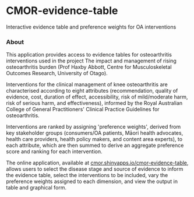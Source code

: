 # CMOR-evidence-table
Interactive evidence table and preference weights for OA interventions

### About
This application provides access to evidence tables for osteoarthritis interventions used in the project The impact and management of rising osteoarthritis burden (Prof Haxby Abbott, Centre for Musculoskeletal Outcomes Research, University of Otago).

Interventions for the clinical management of knee osteoarthritis are characterised according to eight attributes (recommendation, quality of evidence, cost, duration of effect, accessibility, risk of mild/moderate harm, risk of serious harm, and effectiveness), informed by the Royal Australian College of General Practitioners' Clinical Practice Guidelines for osteoarthritis.

Interventions are ranked by assigning 'preference weights', derived from key stakeholder groups (consumers/OA patients, Māori health advocates, health care providers, health policy makers, and content area experts), to each attribute, which are then summed to derive an aggregate preference score and ranking for each intervention.

The online application, available at [cmor.shinyapps.io/cmor-evidence-table](https://cmor.shinyapps.io/cmor-evidence-table/ "CMOR Evidence Table - shinyapps.io"), allows users to select the disease stage and source of evidence to inform the evidence table, select the interventions to be included, vary the preference weights assigned to each dimension, and view the output in table and graphical form.
